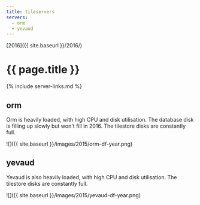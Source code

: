 ```yaml
---
title: tileservers
servers:
  - orm
  - yevaud
---
```


[2016]({{ site.baseurl }}/2016/)

# {{ page.title }}

{% include server-links.md %}

## orm

Orm is heavily loaded, with high CPU and disk utilisation. The database disk is filling up slowly but won't fill in 2016. The tilestore disks are constantly full.

![]({{ site.baseurl }}/images/2015/orm-df-year.png)

## yevaud

Yevaud is also heavily loaded, with high CPU and disk utilisation. The tilestore disks are constantly full.

![]({{ site.baseurl }}/images/2015/yevaud-df-year.png)
